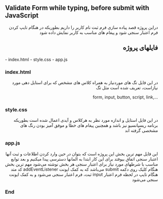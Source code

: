 ## Validate Form while typing, before submit with JavaScript
<p style="text-align: right">دراین پروژه قصد پیاده سازی فرم ثبت نام کاربر را داریم بطوریکه در هنگام تایپ کردن فرم اعتبار سنجی شود و پیغام های مناسب به کاربر نمایش داده شود
</p>

<h2 style="text-align: right">
فایلهای پروژه
</h2>
- index.html
- style.css
- app.js


### index.html
<p style="text-align: right">
در این فایل تگ های موردنیاز به همراه کلاس های مشخص که برای استایل دهی مورد نیازاست، تعریف شده است مثل تگ</p><p style="text-align: right">form, input, button, script, link,...</p>

### style.css
<p style="text-align: right">
در این فایل استایل و اندازه مورد نظر به هرکلاس و آیدی اعمال شده است بطوریکه برنامه ریسپانسیو نیز باشد و همچنین پیغام های خطا و موفق آمیز بودن رنگ های مشخصی گرفته اند
</p>

### app.js
<p style="text-align: right">
این فایل مهم ترین بخش این پروژه است که بتوان در حین وارد کردن اطلاعات و ثبت آنها اعتبار سنجی اتفاق بیوفتد
برای این کار ابتدا به المانها دسترسی پیدا میکنیم و بعد توابع مناسب با شرطهای مورد نیاز برای اعتبار سنجی هر بخش نوشته می‌شود
مهم ترین بخش کد متد 
addEventListener
می‌باشد که به کمک ایونت
submit 
هنگام کلیک روی دکمه ثبت، فرم اعتبار سنجی می‌شود و به کمک ایونت 
input 
هنگام تایپ در لحظه فرم اعتبار سنجی می‌شود
</p>

### End
